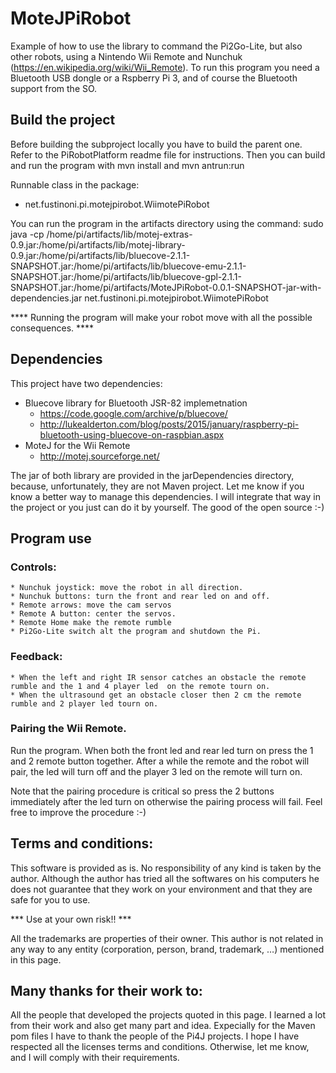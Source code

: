 # MoteJPiRobot

Example of how to use the library to command the Pi2Go-Lite, but also other robots, using a Nintendo Wii Remote and Nunchuk (https://en.wikipedia.org/wiki/Wii_Remote).
To run this program you need a Bluetooth USB dongle or a Rspberry Pi 3, and of course the Bluetooth support from the SO.

## Build the project
Before building the subproject locally you have to build the parent one. Refer to the PiRobotPlatform readme file for instructions.
Then you can build and run the program with mvn install and mvn antrun:run

Runnable class in the package:
* net.fustinoni.pi.motejpirobot.WiimotePiRobot

You can run the program in the artifacts directory using the command:
    sudo java  -cp /home/pi/artifacts/lib/motej-extras-0.9.jar:/home/pi/artifacts/lib/motej-library-0.9.jar:/home/pi/artifacts/lib/bluecove-2.1.1-SNAPSHOT.jar:/home/pi/artifacts/lib/bluecove-emu-2.1.1-SNAPSHOT.jar:/home/pi/artifacts/lib/bluecove-gpl-2.1.1-SNAPSHOT.jar:/home/pi/artifacts/MoteJPiRobot-0.0.1-SNAPSHOT-jar-with-dependencies.jar net.fustinoni.pi.motejpirobot.WiimotePiRobot

**** Running the program will make your robot move with all the possible consequences. ****

## Dependencies
This project have two dependencies:
* Bluecove library for Bluetooth JSR-82 implemetnation
    * https://code.google.com/archive/p/bluecove/  
    * http://lukealderton.com/blog/posts/2015/january/raspberry-pi-bluetooth-using-bluecove-on-raspbian.aspx
* MoteJ for the Wii Remote
    * http://motej.sourceforge.net/

The jar of both library are provided in the jarDependencies directory, because, unfortunately, they are not Maven project.
Let me know if you know a better way to manage this dependencies. I will integrate that way in the project or you just can do it by yourself. The good of the open source :-)

## Program use

### Controls:
    * Nunchuk joystick: move the robot in all direction.
    * Nunchuk buttons: turn the front and rear led on and off.
    * Remote arrows: move the cam servos
    * Remote A button: center the servos.
    * Remote Home make the remote rumble
    * Pi2Go-Lite switch alt the program and shutdown the Pi.

### Feedback:
    * When the left and right IR sensor catches an obstacle the remote rumble and the 1 and 4 player led  on the remote tourn on.
    * When the ultrasound get an obstacle closer then 2 cm the remote rumble and 2 player led tourn on.

### Pairing the Wii Remote.
Run the program. When both the front led and rear led turn on press the 1 and 2 remote button together.
After a while the remote and the robot will pair, the led will turn off and the player 3 led on the remote will turn on.

Note that the pairing procedure is critical so press the 2 buttons immediately after the led turn on otherwise the pairing process will fail.
Feel free to improve the procedure :-)



## Terms and conditions:

This software is provided as is. No responsibility of any kind is taken by the author.
Although the author has tried all the softwares on his computers he does not guarantee that they work on your environment and that they are safe for you to use.

*** Use at your own risk!! ***

All the trademarks are properties of their owner.
This author is not related in any way to any entity (corporation, person, brand, trademark, …) mentioned in this page.

## Many thanks for their work to:
All the people that developed the projects quoted in this page. I learned a lot from their work and also get many part and idea.
Expecially for the Maven pom files I have to thank the people of the Pi4J projects.
I hope I have respected all the licenses terms and conditions. Otherwise, let me know, and I will comply with their requirements.

